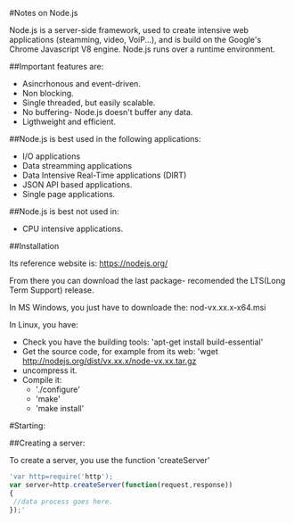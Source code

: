 
#Notes on Node.js

Node.js is a server-side framework, used to create intensive web applications (steamming, video, VoiP...), and is build on the Google's Chrome
Javascript V8 engine. Node.js runs over a runtime environment.

##Important features are:
- Asincrhonous and event-driven.
- Non blocking.
- Single threaded, but easily scalable.
- No buffering- Node.js doesn't buffer any data.
- Ligthweight and efficient.

##Node.js is best used in the following applications:

- I/O applications
- Data streamming applications
- Data Intensive Real-Time applications (DIRT)
- JSON API based applications.
- Single page applications.

##Node.js is best not used in:

 - CPU intensive applications.

##Installation

Its reference website is: https://nodejs.org/

From there you can download the last package- recomended the LTS(Long Term Support) release.

In MS Windows, you just have to downloade the: nod-vx.xx.x-x64.msi

In Linux, you have:
 + Check you have the building tools: 'apt-get install build-essential'
 + Get the source code, for example from its web: 'wget http://nodejs.org/dist/vx.xx.x/node-vx.xx.tar.gz
 + uncompress it.
 + Compile it:
   - './configure'
   - 'make'
   - 'make install'


#Starting:

##Creating a server:

To create a server, you use the function 'createServer'

```javascript
'var http=require('http');
var server=http.createServer(function(request,response))
{
 //data process goes here.
});'
```




